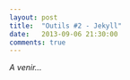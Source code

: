 ```yaml
---
layout: post
title:  "Outils #2 - Jekyll"
date:   2013-09-06 21:30:00
comments: true
---
```


*A venir...*